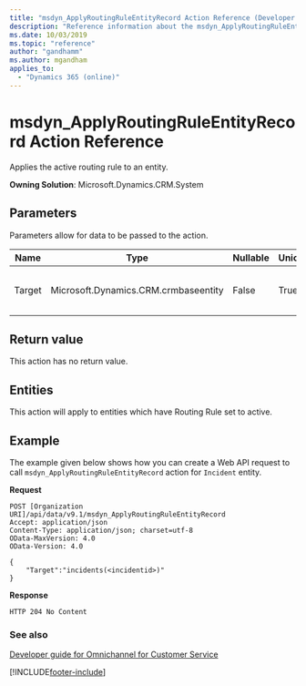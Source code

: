 ```yaml
---
title: "msdyn_ApplyRoutingRuleEntityRecord Action Reference (Developer Guide for Omnichannel for Customer Service)| MicrosoftDocs"
description: "Reference information about the msdyn_ApplyRoutingRuleEntityRecord Action."
ms.date: 10/03/2019
ms.topic: "reference"
author: "gandhamm"
ms.author: mgandham
applies_to: 
  - "Dynamics 365 (online)"
---
```


# msdyn_ApplyRoutingRuleEntityRecord Action Reference

Applies the active routing rule to an entity.

**Owning Solution**: Microsoft.Dynamics.CRM.System

## Parameters

Parameters allow for data to be passed to the action.


| Name | Type | Nullable | Unicode | Description |
|------|------|------|------|------|
| Target | Microsoft.Dynamics.CRM.crmbaseentity | False | True | The entity to apply the routing rule to.|

## Return value

This action has no return value.

## Entities

This action will apply to entities which have Routing Rule set to active.

## Example

The example given below shows how you can create a Web API request to call `msdyn_ApplyRoutingRuleEntityRecord` action for `Incident` entity.

**Request**

```http
POST [Organization URI]/api/data/v9.1/msdyn_ApplyRoutingRuleEntityRecord
Accept: application/json
Content-Type: application/json; charset=utf-8
OData-MaxVersion: 4.0
OData-Version: 4.0

{
    "Target":"incidents(<incidentid>)"
}
```

**Response**

```http
HTTP 204 No Content
```

### See also

[Developer guide for Omnichannel for Customer Service](../../omnichannel-developer.md)


[!INCLUDE[footer-include](../../../includes/footer-banner.md)]

